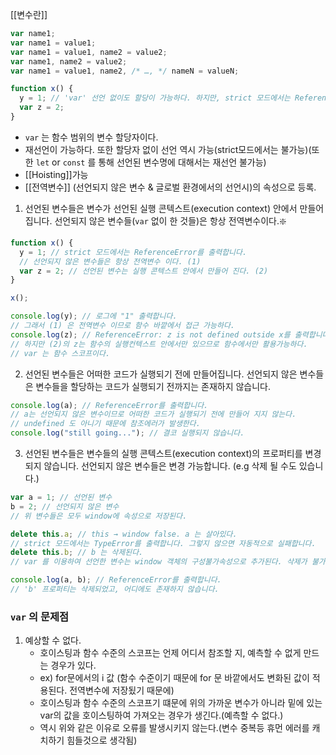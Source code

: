 [[변수란]]
```javascript
var name1;
var name1 = value1;
var name1 = value1, name2 = value2;
var name1, name2 = value2;
var name1 = value1, name2, /* …, */ nameN = valueN;

function x() {
  y = 1; // 'var' 선언 없이도 할당이 가능하다. 하지만, strict 모드에서는 ReferenceError를 출력
  var z = 2;
}
```

- `var` 는 함수 범위의 변수 할당자이다.
- 재선언이 가능하다. 또한 할당자 없이 선언 역시 가능(strict모드에서는 불가능)(또한 `let` or `const` 를 통해 선언된 변수명에 대해서는 재선언 불가능)
- [[Hoisting]]가능
- [[전역변수]] (선언되지 않은 변수 & 글로벌 환경에서의 선언시)의 속성으로 등록.

1. 선언된 변수들은 변수가 선언된 실행 콘텍스트(execution context) 안에서 만들어집니다. 선언되지 않은 변수들(`var` 없이 한 것들)은 항상 전역변수이다.❇️
```javascript
function x() {
  y = 1; // strict 모드에서는 ReferenceError를 출력합니다. 
  // 선언되지 않은 변수들은 항상 전역변수 이다. (1)
  var z = 2; // 선언된 변수는 실행 콘텍스트 안에서 만들어 진다. (2)
}

x();

console.log(y); // 로그에 "1" 출력합니다. 
// 그래서 (1) 은 전역변수 이므로 함수 바깥에서 접근 가능하다.
console.log(z); // ReferenceError: z is not defined outside x를 출력합니다.
// 하지만 (2)의 z는 함수의 실행컨텍스트 안에서만 있으므로 함수에서만 활용가능하다.
// var 는 함수 스코프이다.
```

2. 선언된 변수들은 어떠한 코드가 실행되기 전에 만들어집니다. 선언되지 않은 변수들은 변수들을 할당하는 코드가 실행되기 전까지는 존재하지 않습니다.
```javascript
console.log(a); // ReferenceError를 출력합니다.
// a는 선언되지 않은 변수이므로 어떠한 코드가 실행되기 전에 만들어 지지 않는다.
// undefined 도 아니기 때문에 참조에러가 발생한다.
console.log("still going..."); // 결코 실행되지 않습니다.
```

3. 선언된 변수들은 변수들의 실행 콘텍스트(execution context)의 프로퍼티를 변경되지 않습니다. 선언되지 않은 변수들은 변경 가능합니다. (e.g 삭제 될 수도 있습니다.)
```javascript
var a = 1; // 선언된 변수
b = 2; // 선언되지 않은 변수
// 위 변수들은 모두 window에 속성으로 저장된다.

delete this.a; // this → window false. a 는 살아있다.
// strict 모드에서는 TypeError를 출력합니다. 그렇지 않으면 자동적으로 실패합니다.
delete this.b; // b 는 삭제된다.
// var 를 이용하여 선언한 변수는 window 객체의 구성불가속성으로 추가된다. 삭제가 불가능 하다. 가비지 콜렉터로 삭제된다. 

console.log(a, b); // ReferenceError를 출력합니다.
// 'b' 프로퍼티는 삭제되었고, 어디에도 존재하지 않습니다.
```

### `var` 의 문제점
1. 예상할 수 없다.
	- 호이스팅과 함수 수준의 스코프는 언제 어디서 참조할 지, 예측할 수 없게 만드는 경우가 있다.
	- ex) for문에서의 i 값 (함수 수준이기 때문에 for 문 바깥에서도 변화된 값이 적용된다. 전역변수에 저장됬기 때문에)
	- 호이스팅과 함수 수준의 스코프기 떄문에 위의 가까운 변수가 아니라 밑에 있는 var의 값을 호이스팅하여 가져오는 경우가 생긴다.(예측할 수 없다.)
	- 역시 위와 같은 이유로 오류를 발생시키지 않는다.(변수 중복등 휴먼 에러를 캐치하기 힘들것으로 생각됨)